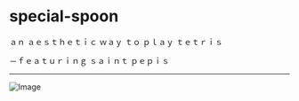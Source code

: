 # special-spoon

ａｎ  ａｅｓｔｈｅｔｉｃ  ｗａｙ  ｔｏ  ｐｌａｙ  ｔｅｔｒｉｓ
 
－ｆｅａｔｕｒｉｎｇ  ｓａｉｎｔ  ｐｅｐｉｓ
  
---
  
![Image](https://i.imgur.com/2xBboaJ.png)
